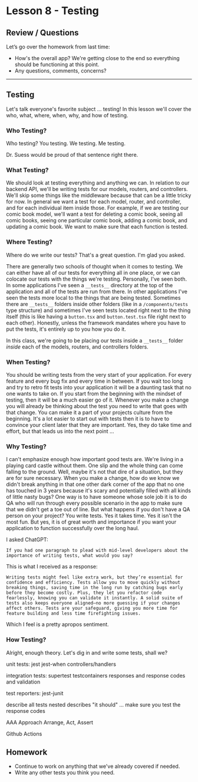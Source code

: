 # Lesson 8 - Testing

## Review / Questions

Let’s go over the homework from last time:

- How's the overall app? We're getting close to the end so everything should be functioning at this point.
- Any questions, comments, concerns?

---

## Testing

Let's talk everyone's favorite subject ... testing! In this lesson we'll cover the who, what, where, when, why, and how of testing.

### Who Testing?

Who testing? You testing. We testing. Me testing.

Dr. Suess would be proud of that sentence right there.

### What Testing?

We should look at testing everything and anything we can. In relation to our backend API, we'll be writing tests for our models, routers, and controllers. We'll skip some things like the middleware because that can be a little tricky for now. In general we want a test for each model, router, and controller, and for each individual item inside those. For example, if we are testing our comic book model, we'll want a test for deleting a comic book, seeing all comic books, seeing one particular comic book, adding a comic book, and updating a comic book. We want to make sure that each function is tested.

### Where Testing?

Where do we write our tests? That's a great question. I'm glad you asked.

There are generally two schools of thought when it comes to testing. We can either have all of our tests for everything all in one place, or we can colocate our tests with the things we're testing. Personally, I've seen both. In some applications I've seen a `__tests__` directory at the top of the application and all of the tests are run from there. In other applications I've seen the tests more local to the things that are being tested. Sometimes there are `__tests__` folders inside other folders (like in a `/components/tests` type structure) and sometimes I've seen tests located right next to the thing itself (this is like having a `button.tsx` and `button.test.tsx` file right next to each other). Honestly, unless the framework mandates where you have to put the tests, it's entirely up to you how you do it.

In this class, we're going to be placing our tests inside a `__tests__` folder _inside_ each of the models, routers, and controllers folders.

### When Testing?

You should be writing tests from the very start of your application. For every feature and every bug fix and every time in between. If you wait too long and try to retro fit tests into your application it will be a daunting task that no one wants to take on. If you start from the beginning with the mindset of testing, then it will be a much easier go of it. Whenever you make a change you will already be thinking about the test you need to write that goes with that change. You can make it a part of your projects culture from the beginning. It's a lot easier to start out with tests then it is to have to convince your client later that they are important. Yes, they do take time and effort, but that leads us into the next point ...

### Why Testing?

I can't emphasize enough how important good tests are. We're living in a playing card castle without them. One slip and the whole thing can come falling to the ground. Well, maybe it's not that dire of a situation, but they are for sure necessary. When you make a change, how do we know we didn't break anything in that one other dark corner of the app that no one has touched in 3 years because it's scary and potentially filled with all kinds of little nasty bugs? One way is to have someone whose sole job it is to do QA who will run through every possible scenario in the app to make sure that we didn't get a toe out of line. But what happens if you don't have a QA person on your project? You write tests. Yes it takes time. Yes it isn't the most fun. But yes, it is of great worth and importance if you want your application to function successfully over the long haul.

I asked ChatGPT:

```
If you had one paragraph to plead with mid-level developers about the importance of writing tests, what would you say?
```

This is what I received as a response:

```
Writing tests might feel like extra work, but they’re essential for confidence and efficiency. Tests allow you to move quickly without breaking things, saving time in the long run by catching bugs early before they become costly. Plus, they let you refactor code fearlessly, knowing you can validate it instantly. A solid suite of tests also keeps everyone aligned—no more guessing if your changes affect others. Tests are your safeguard, giving you more time for feature building and less time firefighting issues.
```

Which I feel is a pretty apropos sentiment.

### How Testing?

Alright, enough theory. Let's dig in and write some tests, shall we?

unit tests:
jest
jest-when
controllers/handlers

integration tests:
supertest
testcontainers
responses and response codes and validation

test reporters:
jest-junit

describe all tests
nested describes
"it should" ...
make sure you test the response codes

AAA Approach
Arrange, Act, Assert

Github Actions

## Homework

- Continue to work on anything that we've already covered if needed.
- Write any other tests you think you need.
